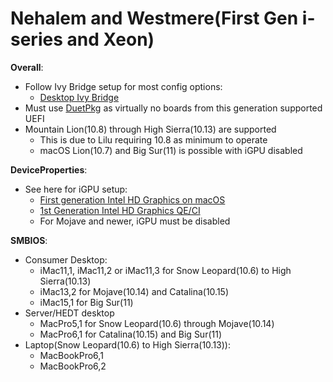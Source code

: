 # Nehalem and Westmere(First Gen i-series and Xeon)

**Overall**:

* Follow Ivy Bridge setup for most config options:
  * [Desktop Ivy Bridge](../../config.plist/ivy-bridge.md)
* Must use [DuetPkg](../../extras/legacy.md) as virtually no boards from this generation supported UEFI
* Mountain Lion(10.8) through High Sierra(10.13) are supported
  * This is due to Lilu requiring 10.8 as minimum to operate
  * macOS Lion(10.7) and Big Sur(11) is possible with iGPU disabled

**DeviceProperties**:

* See here for iGPU setup:
  * [First generation Intel HD Graphics on macOS](https://github.com/Goldfish64/ArrandaleGraphicsHackintosh)
  * [1st Generation Intel HD Graphics QE/CI](https://github.com/acidanthera/WhateverGreen/blob/master/Manual/FAQ.IntelHD.en.md#intel-hd-graphics-first-generation--ironlake-arrandale-processors)
  * For Mojave and newer, iGPU must be disabled

**SMBIOS**:

* Consumer Desktop:
  * iMac11,1, iMac11,2 or iMac11,3 for Snow Leopard(10.6) to High Sierra(10.13)
  * iMac13,2 for Mojave(10.14) and Catalina(10.15)
  * iMac15,1 for Big Sur(11)
* Server/HEDT desktop
  * MacPro5,1 for Snow Leopard(10.6) through Mojave(10.14)
  * MacPro6,1 for Catalina(10.15) and Big Sur(11)
* Laptop(Snow Leopard(10.6) to High Sierra(10.13)):
  * MacBookPro6,1
  * MacBookPro6,2
